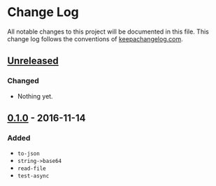 # Change Log
All notable changes to this project will be documented in this file. This change log follows the conventions of [keepachangelog.com](http://keepachangelog.com/).

## [Unreleased]
### Changed
- Nothing yet.

## [0.1.0] - 2016-11-14
### Added
- `to-json`
- `string->base64`
- `read-file`
- `test-async`

[Unreleased]: https://github.com/leppert/two-headed-boy/compare/v0.1.0...HEAD
[0.1.0]: https://github.com/leppert/two-headed-boy/compare/f7f90c8...v0.1.0
